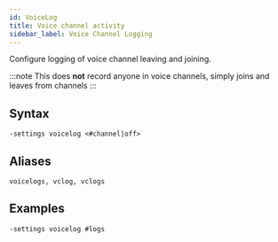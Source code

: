 ```yaml
---
id: VoiceLog
title: Voice channel activity
sidebar_label: Voice Channel Logging
---
```


Configure logging of voice channel leaving and joining.

:::note
This does **not** record anyone in voice channels, simply joins and leaves from channels
:::

## Syntax  
`-settings voicelog <#channel|off>`

## Aliases  
`voicelogs, vclog, vclogs`

## Examples  
`-settings voicelog #logs`